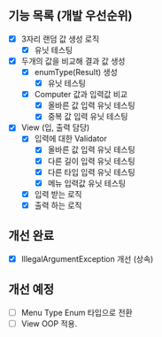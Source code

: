 ## 기능 목록 (개발 우선순위)

- [x] 3자리 랜덤 값 생성 로직
    - [x] 유닛 테스팅
- [x] 두개의 값을 비교해 결과 값 생성
    - [x] enumType(Result) 생성
        - [x] 유닛 테스팅
    - [x] Computer 값과 입력값 비교
        - [x] 올바른 값 입력 유닛 테스팅
        - [x] 중복 값 입력 유닛 테스팅
- [x] View (입, 출력 담당)
    - [x] 입력에 대한 Validator
        - [x] 올바른 값 입력 유닛 테스팅
        - [x] 다른 길이 입력 유닛 테스팅
        - [x] 다른 타입 입력 유닛 테스팅
        - [x] 메뉴 입력값 유닛 테스팅
    - [x] 입력 받는 로직
    - [x] 출력 하는 로직

## 개선 완료

- [x] IllegalArgumentException 개선 (상속)

## 개선 예정

- [ ] Menu Type Enum 타입으로 전환
- [ ] View OOP 적용.